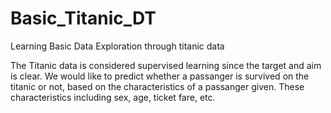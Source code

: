 # Basic_Titanic_DT
Learning Basic Data Exploration through titanic data

The Titanic data is considered supervised learning since the target and aim is clear. We would like to predict whether a passanger is survived on the titanic or not, based on the characteristics of a passanger given. These characteristics including sex, age, ticket fare, etc.
